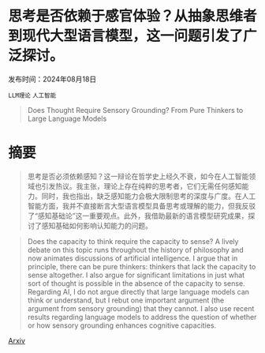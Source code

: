 # 思考是否依赖于感官体验？从抽象思维者到现代大型语言模型，这一问题引发了广泛探讨。

发布时间：2024年08月18日

`LLM理论` `人工智能`

> Does Thought Require Sensory Grounding? From Pure Thinkers to Large Language Models

# 摘要

> 思考是否必须依赖感知？这一辩论在哲学史上经久不衰，如今在人工智能领域也引发热议。我主张，理论上存在纯粹的思考者，它们无需任何感知能力。同时，我也指出，缺乏感知能力会极大限制思考的深度与广度。在人工智能方面，我并不直接断言大型语言模型具备思考或理解的能力，但我反驳了“感知基础论”这一重要观点。此外，我借助最新的语言模型研究成果，探讨了感知基础如何影响认知能力的问题。

> Does the capacity to think require the capacity to sense? A lively debate on this topic runs throughout the history of philosophy and now animates discussions of artificial intelligence. I argue that in principle, there can be pure thinkers: thinkers that lack the capacity to sense altogether. I also argue for significant limitations in just what sort of thought is possible in the absence of the capacity to sense. Regarding AI, I do not argue directly that large language models can think or understand, but I rebut one important argument (the argument from sensory grounding) that they cannot. I also use recent results regarding language models to address the question of whether or how sensory grounding enhances cognitive capacities.

[Arxiv](https://arxiv.org/abs/2408.09605)